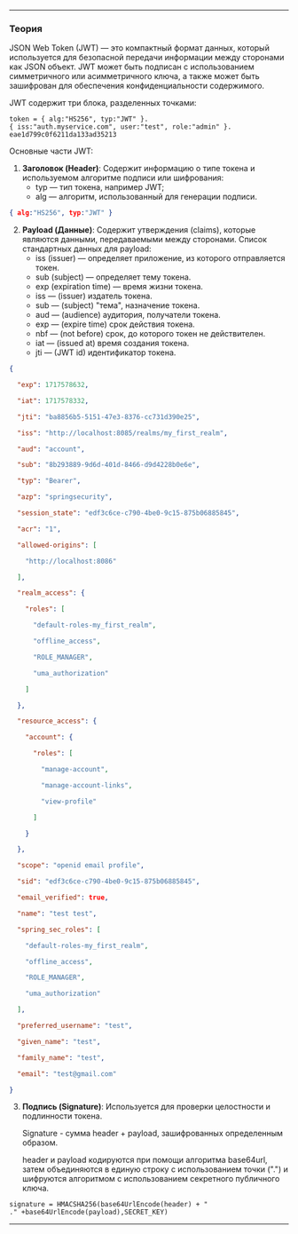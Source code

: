
---
### Теория

JSON Web Token (JWT) — это компактный формат данных, который используется для безопасной передачи информации между сторонами как JSON объект. JWT может быть подписан с использованием симметричного или асимметричного ключа, а также может быть зашифрован для обеспечения конфиденциальности содержимого.

JWT содержит три блока, разделенных точками:
```
token = { alg:"HS256", typ:"JWT" }.
{ iss:"auth.myservice.com", user:"test", role:"admin" }.
eae1d799c0f6211da133ad35213
```

Основные части JWT:
1. **Заголовок (Header)**: Содержит информацию о типе токена и используемом алгоритме подписи или шифрования:
	- typ — тип токена, например JWT;
	- alg — алгоритм, использованный для генерации подписи.
```json
{ alg:"HS256", typ:"JWT" }
```

2. **Payload (Данные)**: Содержит утверждения (claims), которые являются данными, передаваемыми между сторонами.
   Список стандартных данных для payload:
	- iss (issuer) — определяет приложение, из которого отправляется токен.
	- sub (subject) — определяет тему токена.
	- exp (expiration time) — время жизни токена.
	- iss — (issuer) издатель токена.
	- sub — (subject) "тема", назначение токена.
	- aud — (audience) аудитория, получатели токена.
	- exp — (expire time) срок действия токена.
	- nbf — (not before) срок, до которого токен не действителен.
	- iat — (issued at) время создания токена.
	- jti — (JWT id) идентификатор токена.

```json
{

  "exp": 1717578632,

  "iat": 1717578332,

  "jti": "ba8856b5-5151-47e3-8376-cc731d390e25",

  "iss": "http://localhost:8085/realms/my_first_realm",

  "aud": "account",

  "sub": "8b293889-9d6d-401d-8466-d9d4228b0e6e",

  "typ": "Bearer",

  "azp": "springsecurity",

  "session_state": "edf3c6ce-c790-4be0-9c15-875b06885845",

  "acr": "1",

  "allowed-origins": [

    "http://localhost:8086"

  ],

  "realm_access": {

    "roles": [

      "default-roles-my_first_realm",

      "offline_access",

      "ROLE_MANAGER",

      "uma_authorization"

    ]

  },

  "resource_access": {

    "account": {

      "roles": [

        "manage-account",

        "manage-account-links",

        "view-profile"

      ]

    }

  },

  "scope": "openid email profile",

  "sid": "edf3c6ce-c790-4be0-9c15-875b06885845",

  "email_verified": true,

  "name": "test test",

  "spring_sec_roles": [

    "default-roles-my_first_realm",

    "offline_access",

    "ROLE_MANAGER",

    "uma_authorization"

  ],

  "preferred_username": "test",

  "given_name": "test",

  "family_name": "test",

  "email": "test@gmail.com"

}
```
    
3. **Подпись (Signature)**: Используется для проверки целостности и подлинности токена.

	Signature - сумма header + payload, зашифрованных определенным образом.
	
	header и payload кодируются при помощи алгоритма base64url, затем объединяются в единую строку с использованием точки (".") и шифруются алгоритмом с использованием секретного публичного ключа.

```
signature = HMACSHA256(base64UrlEncode(header) + "
." +base64UrlEncode(payload),SECRET_KEY)
```

---
